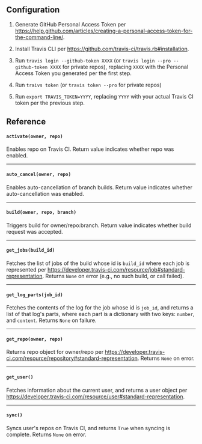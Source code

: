 ## Configuration
1. Generate GitHub Personal Access Token per https://help.github.com/articles/creating-a-personal-access-token-for-the-command-line/.

1. Install Travis CLI per https://github.com/travis-ci/travis.rb#installation.

1. Run `travis login --github-token XXXX` (or `travis login --pro --github-token XXXX` for private repos), replacing `XXXX` with the Personal Access Token you generated per the first step.

1. Run `traivs token` (or `travis token --pro` for private repos)

1. Run `export TRAVIS_TOKEN=YYYY`, replacing `YYYY` with your actual Travis CI token per the previous step.

## Reference

#### `activate(owner, repo)`
  
  Enables repo on Travis CI. Return value indicates whether repo was enabled.

---

 #### `auto_cancel(owner, repo)`
  
   Enables auto-cancellation of branch builds. Return value indicates whether auto-cancellation was enabled.

---

#### `build(owner, repo, branch)`

  Triggers build for owner/repo:branch. Return value indicates whether build request was accepted.

---

#### `get_jobs(build_id)`

  Fetches the list of jobs of the build whose id is `build_id` where each job is represented per https://developer.travis-ci.com/resource/job#standard-representation. Returns `None` on error (e.g., no such build, or call failed).

---

#### `get_log_parts(job_id)`

  Fetches the contents of the log for the job whose id is `job_id`, and returns a list of that log's parts, where each part is a dictionary with two keys: `number`, and `content`. Returns `None` on failure.

---

#### `get_repo(owner, repo)`

  Returns repo object for owner/repo per https://developer.travis-ci.com/resource/repository#standard-representation. Returns `None` on error.

---

#### `get_user()`

  Fetches information about the current user, and returns a user object per https://developer.travis-ci.com/resource/user#standard-representation.

---

#### `sync()`

  Syncs user's repos on Travis CI, and returns `True` when syncing is complete. Returns `None` on error. 

